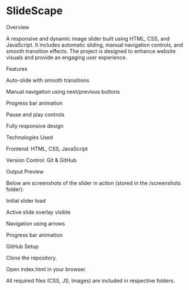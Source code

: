 # SlideScape

Overview

A responsive and dynamic image slider built using HTML, CSS, and JavaScript. It includes automatic sliding, manual navigation controls, and smooth transition effects. The project is designed to enhance website visuals and provide an engaging user experience.

Features

Auto-slide with smooth transitions

Manual navigation using next/previous buttons

Progress bar animation

Pause and play controls

Fully responsive design

Technologies Used

Frontend: HTML, CSS, JavaScript

Version Control: Git & GitHub

Output Preview

Below are screenshots of the slider in action (stored in the /screenshots folder):

Initial slider load

Active slide overlay visible

Navigation using arrows

Progress bar animation

GitHub Setup

Clone the repository.

Open index.html in your browser.

All required files (CSS, JS, Images) are included in respective folders.
